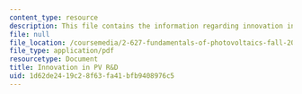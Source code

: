 ```yaml
---
content_type: resource
description: This file contains the information regarding innovation in PV R&D.
file: null
file_location: /coursemedia/2-627-fundamentals-of-photovoltaics-fall-2013/1d62de2419c28f63fa41bfb9408976c5_MIT2_627F13_lec20.pdf
file_type: application/pdf
resourcetype: Document
title: Innovation in PV R&D
uid: 1d62de24-19c2-8f63-fa41-bfb9408976c5
---
```

